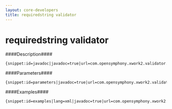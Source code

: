 ```yaml
---
layout: core-developers
title: requiredstring validator
---
```


# requiredstring validator

####Description####



~~~~~~~
{snippet:id=javadoc|javadoc=true|url=com.opensymphony.xwork2.validator.validators.RequiredStringValidator}
~~~~~~~

####Parameters####



~~~~~~~
{snippet:id=parameters|javadoc=true|url=com.opensymphony.xwork2.validator.validators.RequiredStringValidator}
~~~~~~~

####Examples####



~~~~~~~
{snippet:id=examples|lang=xml|javadoc=true|url=com.opensymphony.xwork2.validator.validators.RequiredStringValidator}
~~~~~~~
